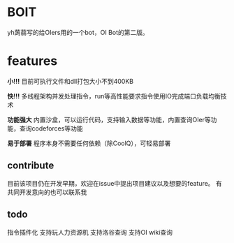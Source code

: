 # BOIT
yh蒟蒻写的给OIers用的一个bot，OI Bot的第二版。

# features
**小!!!**  目前可执行文件和dll打包大小不到400KB
 
**快!!!**  多线程架构并发处理指令，run等高性能要求指令使用IO完成端口负载均衡技术

**功能强大**  内置沙盒，可以运行代码，支持输入数据等功能，内置查询OIer等功能，查询codeforces等功能

**易于部署**  程序本身不需要任何依赖（除CoolQ），可轻易部署

## contribute
目前该项目仍在开发早期，欢迎在issue中提出项目建议以及想要的feature。
有共同开发意向的也可以联系我

## todo
指令插件化
支持玩人力资源机
支持洛谷查询
支持OI wiki查询
